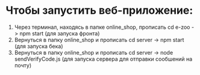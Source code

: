 # Чтобы запустить веб-приложение:
1. Через терминал, находясь в папке online_shop, прописать cd e-zoo -> npm start (для запуска фронта)
2. Вернуться в папку online_shop и прописать cd server -> npm start (для запуска бека)
3. Вернуться в папку online_shop и прописать cd server -> node sendVerifyCode.js (для запуска сервера для отправки сообшений на почту)
